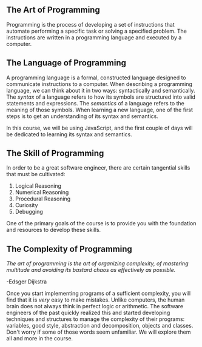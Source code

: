 ## The Art of Programming

Programming is the process of developing a set of instructions that automate performing a specific task or solving a specified problem. The instructions are written in a programming language and executed by a computer.

## The Language of Programming

A programming language is a formal, constructed language designed to communicate instructions to a computer. When describing a programming language, we can think about it in two ways: syntactically and semantically. The *syntax* of a language refers to how its symbols are structured into valid statements and expressions. The *semantics* of a language refers to the meaning of those symbols. When learning a new language, one of the first steps is to get an understanding of its syntax and semantics.

In this course, we will be using JavaScript, and the first couple of days will be dedicated to learning its syntax and semantics.

## The Skill of Programming

In order to be a great software engineer, there are certain tangential skills that must be cultivated:

1. Logical Reasoning
2. Numerical Reasoning
3. Procedural Reasoning
4. Curiosity
5. Debugging

One of the primary goals of the course is to provide you with the foundation and resources to develop these skills.

## The Complexity of Programming

*The art of programming is the art of organizing complexity, of mastering multitude and avoiding its bastard chaos as effectively as possible.*

-Edsger Dijkstra

Once you start implementing programs of a sufficient complexity, you will find that it is *very* easy to make mistakes. Unlike computers, the human brain does not always think in perfect logic or arithmetic. The software engineers of the past quickly realized this and started developing techniques and structures to manage the complexity of their programs: variables, good style, abstraction and decomposition, objects and classes. Don't worry if some of those words seem unfamiliar. We will explore them all and more in the course.

